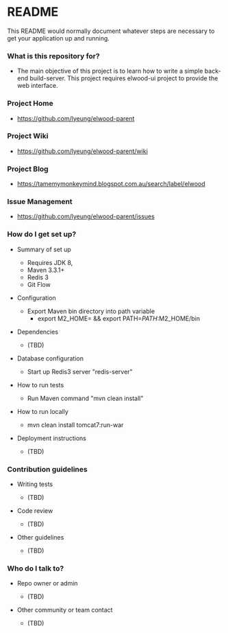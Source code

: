 # README #

This README would normally document whatever steps are necessary to get your application up and running.

### What is this repository for? ###

* The main objective of this project is to learn how to write a simple back-end build-server. This project requires elwood-ui project to provide the web interface.

### Project Home ###

* https://github.com/lyeung/elwood-parent

### Project Wiki ###

* https://github.com/lyeung/elwood-parent/wiki

### Project Blog ###

* https://tamemymonkeymind.blogspot.com.au/search/label/elwood

### Issue Management ###

* https://github.com/lyeung/elwood-parent/issues

### How do I get set up? ###

* Summary of set up
    * Requires JDK 8,
    * Maven 3.3.1+
    * Redis 3
    * Git Flow

* Configuration
    * Export Maven bin directory into path variable
        * export M2_HOME=<path> && export PATH=$PATH:$M2_HOME/bin

* Dependencies
    * (TBD)

* Database configuration
    * Start up Redis3 server "redis-server"

* How to run tests
    * Run Maven command "mvn clean install"
    
* How to run locally
    * mvn clean install tomcat7:run-war

* Deployment instructions
    * (TBD)

### Contribution guidelines ###

* Writing tests
    * (TBD)

* Code review
    * (TBD)

* Other guidelines
    * (TBD)

### Who do I talk to? ###

* Repo owner or admin
    * (TBD)

* Other community or team contact
    * (TBD)

